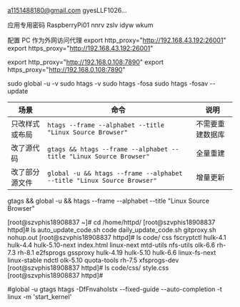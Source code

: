 a1151488180@gmail.com
gyesLLF1026...

应用专用密码
RaspberryPi01
nnrv zslv idyw wkum

配置 PC 作为外网访问代理
export http_proxy="http://192.168.43.192:26001"
export https_proxy="http://192.168.43.192:26001"

export http_proxy="http://192.168.0.108:7890"
export https_proxy="http://192.168.0.108:7890"

sudo global -u -v
sudo htags -v
sudo htags -fosa
sudo htags -fosav --update


| 场景      | 命令                                                                     | 说明       |
| ------- | ---------------------------------------------------------------------- | -------- |
| 只改样式或布局 | `htags --frame --alphabet --title "Linux Source Browser"`              | 不需要重建数据库 |
| 改了源代码   | `gtags && htags --frame --alphabet --title "Linux Source Browser"`     | 全量重建     |
| 改了部分源文件 | `global -u && htags --frame --alphabet --title "Linux Source Browser"` | 增量更新     |

gtags && global -u && htags --frame --alphabet --title "Linux Source Browser"

[root@szvphis18908837 ~]# cd /home/httpd/
[root@szvphis18908837 httpd]# ls
auto_update_code.sh  code  daily_update_code.sh  gitproxy.sh  nohup.out
[root@szvphis18908837 httpd]# ls code/
css        fscryptctl  hulk-4.1   hulk-4.4   hulk-5.10-next  index.html     linux-next    mtd-utils  nfs-utils  olk-6.6      rh-7.3  rh-8.1
e2fsprogs  gssproxy    hulk-4.19  hulk-5.10  hulk-6.6        linux-fs-next  linux-stable  ndctl      olk-5.10   quota-tools  rh-7.5  xfsprogs-dev
[root@szvphis18908837 httpd]# ls code/css/
style.css
[root@szvphis18908837 httpd]#

#global -u
gtags
htags -DfFnvahoIstx --fixed-guide --auto-completion -t linux -m 'start_kernel'


